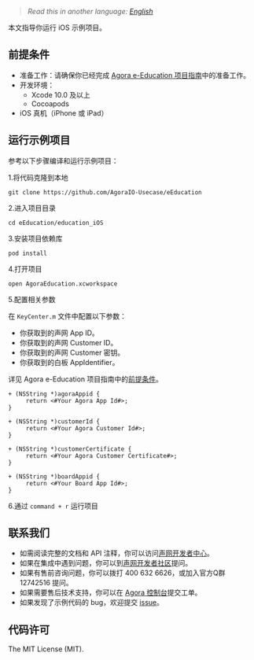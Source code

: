 > *Read this in another language: [English](README.md)*

本文指导你运行 iOS 示例项目。

## 前提条件

- 准备工作：请确保你已经完成 [Agora e-Education 项目指南](../README.zh.md#prerequisites)中的准备工作。
- 开发环境：
  - Xcode 10.0 及以上
  - Cocoapods
- iOS 真机（iPhone 或 iPad）

## 运行示例项目

参考以下步骤编译和运行示例项目：

1.将代码克隆到本地

```
git clone https://github.com/AgoraIO-Usecase/eEducation
```

2.进入项目目录

```
cd eEducation/education_iOS
```

3.安装项目依赖库

```
pod install
```

4.打开项目

```
open AgoraEducation.xcworkspace
```

5.配置相关参数

在 `KeyCenter.m` 文件中配置以下参数：
- 你获取到的声网 App ID。
- 你获取到的声网 Customer ID。
- 你获取到的声网 Customer 密钥。
- 你获取到的白板 AppIdentifier。

详见 Agora e-Education 项目指南中的[前提条件](../README.zh.md#prerequisites)。

```
+ (NSString *)agoraAppid {
     return <#Your Agora App Id#>;
}

+ (NSString *)customerId {
     return <#Your Agora Customer Id#>;
}

+ (NSString *)customerCertificate {
     return <#Your Agora Customer Certificate#>;
}

+ (NSString *)boardAppid {
     return <#Your Board App Id#>;
}

```

6.通过 `command + r` 运行项目

## 联系我们

- 如需阅读完整的文档和 API 注释，你可以访问[声网开发者中心](https://docs.agora.io/cn/)。
- 如果在集成中遇到问题，你可以到[声网开发者社区](https://dev.agora.io/cn/)提问。
- 如果有售前咨询问题，你可以拨打 400 632 6626，或加入官方Q群 12742516 提问。
- 如果需要售后技术支持，你可以在 [Agora 控制台](https://dashboard.agora.io/)提交工单。
- 如果发现了示例代码的 bug，欢迎提交 [issue](https://github.com/AgoraIO/Rtm/issues)。

## 代码许可

The MIT License (MIT).
